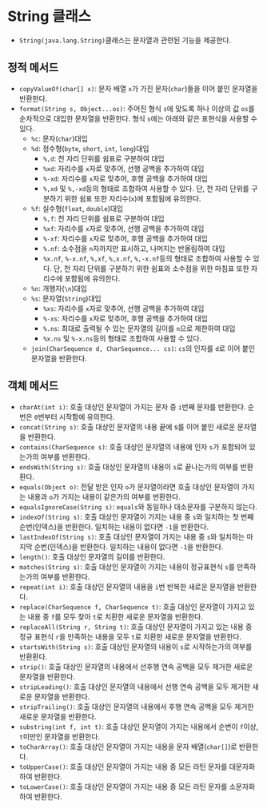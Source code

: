 # String 클래스
- `String(java.lang.String)`클래스는 문자열과 관련된 기능을 제공한다.

## 정적 메서드
- `copyValueOf(char[] x)`: 문자 배열 `x`가 가진 문자(`char`)들을 이어 붙인 문자열을 반환한다.
- `format(String s, Object...os)`: 주어진 형식 `s`에 맞도록 하나 이상의 값 `os`를 순차적으로 대입한 문자열을 반환한다. 형식 `s`에는 아래와 같은 표현식을 사용할 수 있다.
  - `%c`: 문자(`char`)대입
  - `%d`: 정수형(`byte`, `short`, `int`, `long`)대입
    - `%,d`: 천 자리 단위를 쉼표로 구분하여 대입
    - `%xd`: 자리수를 `x`자로 맞추어, 선행 공백을 추가하여 대입
    - `%-xd`: 자리수를 `x`자로 맞추어, 후행 공백을 추가하여 대입
    - `%,xd` 및 `%,-xd`등의 형태로 조합하여 사용할 수 있다. 단, 천 자리 단위를 구분하기 위한 쉼표 또한 자리수(`x`)에 포함됨에 유의한다.
  - `%f`: 실수형(`float`, `double`)대입
    - `%,f`: 천 자리 단위를 쉼표로 구분하여 대입
    - `%xf`: 자리수를 `x`자로 맞추어, 선행 공백을 추가하여 대입
    - `%-xf`: 자리수를 `x`자로 맞추어, 후행 공백을 추가하여 대입
    - `%.nf`: 소수점을 `n`자까지만 표시하고, 나머지는 반올림하여 대입
    - `%x.nf`, `%-x.nf`, `%,xf`, `%,x.nf`, `%,-x.nf`등의 형태로 조합하여 사용할 수 있다. 단, 천 자리 단위를 구분하기 위한 쉼표와 소수점을 위한 마침표 또한 자리수에 포함됨에 유의한다.
  - `%n`: 개행자(`\n`)대입
  - `%s`: 문자열(`String`)대입
    - `%xs`: 자리수를 `x`자로 맞추어, 선행 공백을 추가하여 대입
    - `%-xs`: 자리수를 `x`자로 맞추어, 후행 공백을 추가하여 대입
    - `%.ns`: 최대로 출력될 수 있는 문자열의 길이를 `n`으로 제한하여 대입
    - `%x.ns` 및 `%-x.ns`등의 형태로 조합하여 사용할 수 있다.
  - `join(CharSequence d, CharSequence... cs)`: `cs`의 인자를 `d`로 이어 붙인 문자열을 반환한다.

## 객체 메서드
- `charAt(int i)`: 호출 대상인 문자열이 가지는 문자 중 `i`번째 문자를 반환한다. 순번은 `0`번부터 시작함에 유의한다.
- `concat(String s)`: 호출 대상인 문자열의 내용 끝에 s를 이어 붙인 새로운 문자열을 반환한다.
- `contains(CharSequence s)`: 호출 대상인 문자열의 내용에 인자 `s`가 포함되어 있는가의 여부를 반환한다.
- `endsWith(String s)`: 호출 대상인 문자열의 내용이 `s`로 끝나는가의 여부를 반환환다.
- `equals(Object o)`: 전달 받은 인자 `o`가 문자열이라면 호출 대상인 문자열이 가지는 내용과 `o`가 가지는 내용이 같은가의 여부를 반환한다.
- `equalsIgnoreCase(String s)`: `equals`와 동일하나 대소문자를 구분하지 않는다.
- `indexOf(String s)`: 호출 대상인 문자열이 가지는 내용 중 `s`와 일치하는 첫 번째 순번(인덱스)을 반환한다. 일치하는 내용이 없다면 `-1`을 반환한다.
- `lastIndexOf(String s)`: 호출 대상인 문자열이 가지는 내용 중 `s`와 일치하는 마지막 순번(인덱스)을 반환한다. 일치하는 내용이 없다면 `-1`을 반환한다.
- `length()`: 호출 대상인 문자열의 길이를 반환한다.
- `matches(String s)`: 호출 대상인 문자열이 가지는 내용이 정규표현식 `s`를 만족하는가의 여부를 반환한다.
- `repeat(int i)`: 호출 대상인 문자열의 내용을 `i`번 반복한 새로운 문자열을 반환한다.
- `replace(CharSequence f, CharSequence t)`: 호출 대상인 문자열이 가지고 있는 내용 중 `f`를 모두 찾아 `t`로 치환한 새로운 문자열을 반환한다.
- `replaceAll(String r, String t)`: 호출 대상인 문자열이 가지고 있는 내용 중 정규 표현식 `r`을 만족하는 내용을 모두 `t`로 치환한 새로운 문자열을 반환한다.
- `startsWith(String s)`: 호출 대상인 문자열의 내용이 `s`로 시작하는가의 여부를 반환환다.
- `strip()`: 호출 대상인 문자열의 내용에서 선후행 연속 공백을 모두 제거한 새로운 문자열을 반환한다.
- `stripLeading()`: 호출 대상인 문자열의 내용에서 선행 연속 공백을 모두 제거한 새로운 문자열을 반환한다.
- `stripTrailing()`: 호출 대상인 문자열의 내용에서 후행 연속 공백을 모두 제거한 새로운 문자열을 반환한다.
- `substring(int f, int t)`: 호출 대상인 문자열이 가지는 내용에서 순번이 `f`이상, `t`미만인 문자열을 반환한다.
- `toCharArray()`: 호출 대상인 문자열이 가지는 내용을 문자 배열(`char[]`)로 반환한다.
- `toUpperCase()`: 호출 대상인 문자열이 가지는 내용 중 모든 라틴 문자를 대문자화하여 반환한다.
- `toLowerCase()`: 호출 대상인 문자열이 가지는 내용 중 모든 라틴 문자를 소문자화하여 반환한다.
